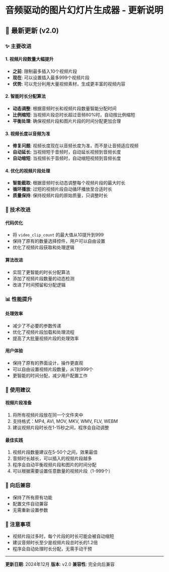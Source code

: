 # 音频驱动的图片幻灯片生成器 - 更新说明

## 🚀 最新更新 (v2.0)

### ✨ 主要改进

#### 1. 视频片段数量大幅提升
- **之前**: 限制最多插入10个视频片段
- **现在**: 可以设置插入最多999个视频片段
- **优势**: 可以充分利用大量视频素材，生成更丰富的视频内容

#### 2. 智能时长分配算法
- **动态调整**: 根据音频时长和视频片段数量智能分配时间
- **比例缩短**: 当视频片段总时长超过音频80%时，自动按比例缩短
- **平衡处理**: 确保视频片段和图片片段的时间分配更加合理

#### 3. 视频长度以音频为准
- **修复问题**: 视频长度现在以音频长度为准，而不是让音频适应视频
- **自动延长**: 当视频短于音频时，自动延长视频到音频长度
- **自动缩短**: 当视频长于音频时，自动缩短视频到音频长度

#### 4. 优化的视频片段处理
- **智能截取**: 根据音频时长动态调整每个视频片段的最大时长
- **循环播放**: 过短的视频片段自动循环播放至合适时长
- **质量保持**: 保持视频片段的原始质量，只调整时长

### 🔧 技术改进

#### 代码优化
- 将 `video_clip_count` 的最大值从10提升到999
- 保持了原有的数量选择控件，用户可以自由设置
- 优化了视频片段获取和处理逻辑

#### 算法改进
- 实现了更智能的时长分配算法
- 添加了视频片段数量的动态检测
- 改进了时间预留和分配逻辑

### 📊 性能提升

#### 处理效率
- 减少了不必要的参数传递
- 优化了视频片段加载和处理流程
- 提高了大批量视频片段的处理效率

#### 用户体验
- 保持了原有的界面设计，操作更直观
- 可以自由设置视频片段数量，从1到999个
- 更智能的时间分配，减少用户配置工作

### 🎯 使用建议

#### 视频片段准备
1. 将所有视频片段放在同一个文件夹中
2. 支持格式：MP4, AVI, MOV, MKV, WMV, FLV, WEBM
3. 建议视频片段时长在1-15秒之间，程序会自动调整

#### 最佳实践
1. 视频片段数量建议在5-50个之间，效果最佳
2. 音频时长越长，可以插入的视频片段越多
3. 程序会自动平衡视频片段和图片的时间分配
4. 可以根据需要设置任意数量的视频片段（1-999个）

### 🔄 向后兼容

- 保持了所有原有功能
- 配置文件自动兼容
- 无需重新设置参数

### 📝 注意事项

- 视频片段过多时，每个片段的时长可能会被自动缩短
- 建议音频时长至少是视频片段总时长的1.2倍
- 程序会自动处理时长分配，无需手动干预

---

**更新日期**: 2024年12月
**版本**: v2.0
**兼容性**: 完全向后兼容
